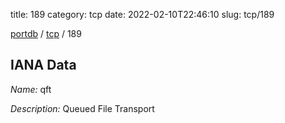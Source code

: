 title: 189
category: tcp
date: 2022-02-10T22:46:10
slug: tcp/189

[portdb](/) / [tcp](/category/tcp.html) / 189


## IANA Data

_Name:_ qft

_Description:_ Queued File Transport

